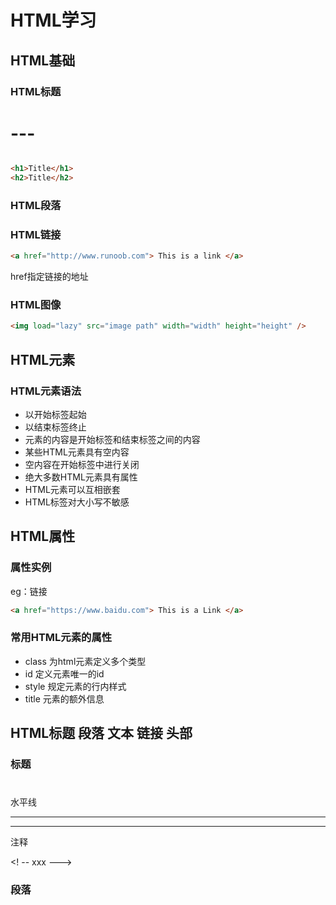 # HTML学习

## HTML基础

### HTML标题<h1>---<h6>

```html
<h1>Title</h1>
<h2>Title</h2>
```

### HTML段落<p>

### HTML链接<a>

```html
<a href="http://www.runoob.com"> This is a link </a>
```

href指定链接的地址

### HTML图像<img>

```html
<img load="lazy" src="image path" width="width" height="height" />
```

## HTML元素

### HTML元素语法

* 以开始标签起始
* 以结束标签终止
* 元素的内容是开始标签和结束标签之间的内容
* 某些HTML元素具有空内容
* 空内容在开始标签中进行关闭
* 绝大多数HTML元素具有属性
* HTML元素可以互相嵌套
* HTML标签对大小写不敏感

## HTML属性

### 属性实例

eg：链接

```html
<a href="https://www.baidu.com"> This is a Link </a>
```

### 常用HTML元素的属性

* class 为html元素定义多个类型
* id 定义元素唯一的id
* style 规定元素的行内样式
* title 元素的额外信息

## HTML标题 段落 文本 链接 头部

### 标题

<h1> </h1> <h2></h2>

水平线 <hr>

<p></p><hr>

注释

<! -- xxx --->

### 段落

<p> </p> <!--段落开头和结尾自动添加空行>

拆行：在不产生新段落的情况下进行换行

### 文本

<b>粗体 <i>斜体

<strong> <em>突出显示字体

## HTML 脚本

<script>
    
</script>

<noscript>提供了脚本无法显示时，显示noscript中的内容
    
</noscript>

## CSS(Cascading Style Sheets)简介

### function:渲染HTML元素标签的样式

### CSS通过以下方式添加到HTML中

* 内联样式-在HTML元素中使用“style”属性
* 内联样式表-在HTML文档头部<head>区域使用<style>元素包含CSS
* 外部引用-使用外部CSS文件